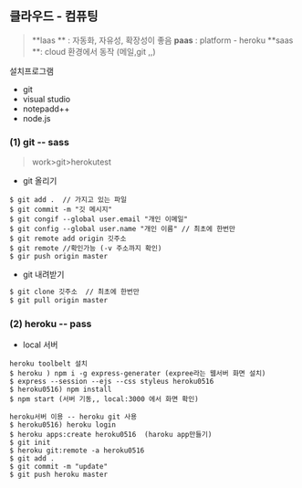 ## 클라우드 - 컴퓨팅 

>**laas ** : 자동화, 자유성, 확장성이 좋음 
**paas** : platform - heroku 
**saas **: cloud 환경에서 동작 (메일,git ,,)

설치프로그램

- git
- visual studio
- notepadd++
- node.js

### (1) git  -- sass 

> work>git>herokutest 

- git 올리기

```shell
$ git add .  // 가지고 있는 파일
$ git commit -m "깃 메시지"  
$ git congif --global user.email "개인 이메일"
$ git config --global user.name "개인 이름" // 최초에 한번만 
$ git remote add origin 깃주소 
$ git remote //확인가능 (-v 주소까지 확인)
$ gir push origin master 
```

- git 내려받기

```sh
$ git clone 깃주소  // 최초에 한번만 
$ git pull origin master
```

### (2) heroku -- pass

- local 서버


```shell
heroku toolbelt 설치 
$ heroku ) npm i -g express-generater (expree라는 웹서버 화면 설치)
$ express --session --ejs --css styleus heroku0516
$ heroku0516) npm install
$ npm start (서버 기동,, local:3000 에서 화면 확인) 

heroku서버 이용 -- heroku git 사용
$ heroku0516) heroku login 
$ heroku apps:create heroku0516  (haroku app만들기)
$ git init 
$ heroku git:remote -a heroku0516
$ git add .
$ git commit -m "update"
$ git push heroku master 
```

